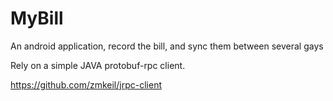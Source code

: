 # MyBill
An android application, record the bill, and sync them between several gays


Rely on a simple JAVA protobuf-rpc client.

https://github.com/zmkeil/jrpc-client
